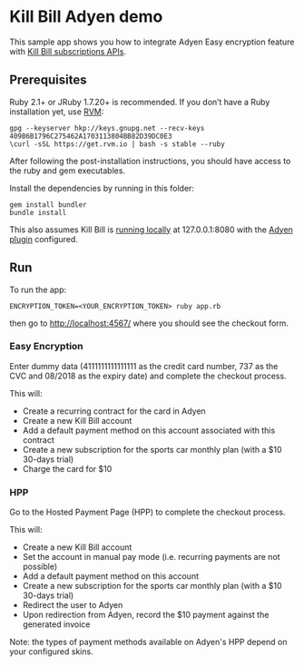 Kill Bill Adyen demo
====================

This sample app shows you how to integrate Adyen Easy encryption feature with [Kill Bill subscriptions APIs](http://docs.killbill.io/0.16/userguide_subscription.html).

Prerequisites
-------------

Ruby 2.1+ or JRuby 1.7.20+ is recommended. If you don’t have a Ruby installation yet, use [RVM](https://rvm.io/rvm/install):

```
gpg --keyserver hkp://keys.gnupg.net --recv-keys 409B6B1796C275462A1703113804BB82D39DC0E3
\curl -sSL https://get.rvm.io | bash -s stable --ruby
```

After following the post-installation instructions, you should have access to the ruby and gem executables.

Install the dependencies by running in this folder:

```
gem install bundler
bundle install
```

This also assumes Kill Bill is [running locally](http://docs.killbill.io/0.16/getting_started.html) at 127.0.0.1:8080 with the [Adyen plugin](https://github.com/killbill/killbill-adyen-plugin) configured.

Run
---

To run the app:

```
ENCRYPTION_TOKEN=<YOUR_ENCRYPTION_TOKEN> ruby app.rb
```

then go to [http://localhost:4567/](http://localhost:4567/) where you should see the checkout form.

### Easy Encryption

Enter dummy data (4111111111111111 as the credit card number, 737 as the CVC and 08/2018 as the expiry date) and complete the checkout process.

This will:

* Create a recurring contract for the card in Adyen
* Create a new Kill Bill account
* Add a default payment method on this account associated with this contract
* Create a new subscription for the sports car monthly plan (with a $10 30-days trial)
* Charge the card for $10

### HPP

Go to the Hosted Payment Page (HPP) to complete the checkout process.

This will:

* Create a new Kill Bill account
* Set the account in manual pay mode (i.e. recurring payments are not possible)
* Add a default payment method on this account
* Create a new subscription for the sports car monthly plan (with a $10 30-days trial)
* Redirect the user to Adyen
* Upon redirection from Adyen, record the $10 payment against the generated invoice

Note: the types of payment methods available on Adyen's HPP depend on your configured skins.

